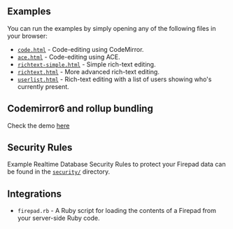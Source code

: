 ## Examples

You can run the examples by simply opening any of the following files in your browser:

  * [`code.html`](./code.html) - Code-editing using CodeMirror.
  * [`ace.html`](./ace.html) - Code-editing using ACE.
  * [`richtext-simple.html`](./richtext-simple.html) - Simple rich-text editing.
  * [`richtext.html`](./richtext.html) - More advanced rich-text editing.
  * [`userlist.html`](./userlist.html) - Rich-text editing with a list of users showing who's
  currently present.

## Codemirror6 and rollup bundling
Check the demo [here](https://github.com/lucafabbian/codemirror6-firepad-demo)

## Security Rules

Example Realtime Database Security Rules to protect your Firepad data can be found in the
[`security/`](./security) directory.

## Integrations

* `firepad.rb` - A Ruby script for loading the contents of a Firepad from your server-side Ruby code.
